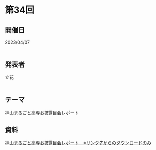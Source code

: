 # 第34回  
## 開催日  
2023/04/07  
<br>

## 発表者  
立花  
<br>

## テーマ  
神山まるごと高専お披露目会レポート
<br>

## 資料  
[神山まるごと高専お披露目会レポート　※リンク先からのダウンロードのみ](https://tachibanahajime.github.io/group/no34/no34.pdf "第34回")  
<br>
